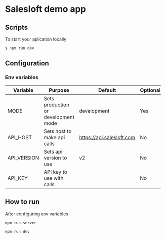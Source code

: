 # Salesloft demo app

## Scripts

To start your aplication locally

```
$ npm run dev
```

## Configuration

### Env variables
| Variable    | Purpose                             | Default                   | Optional |
|-------------|-------------------------------------|---------------------------|----------|
| MODE        | Sets production or development mode | development               | Yes      |
| API_HOST    | Sets host to make api calls         | https://api.salesloft.com | No       |
| API_VERSION | Sets api version to use             | v2                        | No       |
| API_KEY     | API key to use with calls           |                           | No       |

## How to run
After configuring env variables

```
npm run server
```
```
npm run dev
```
